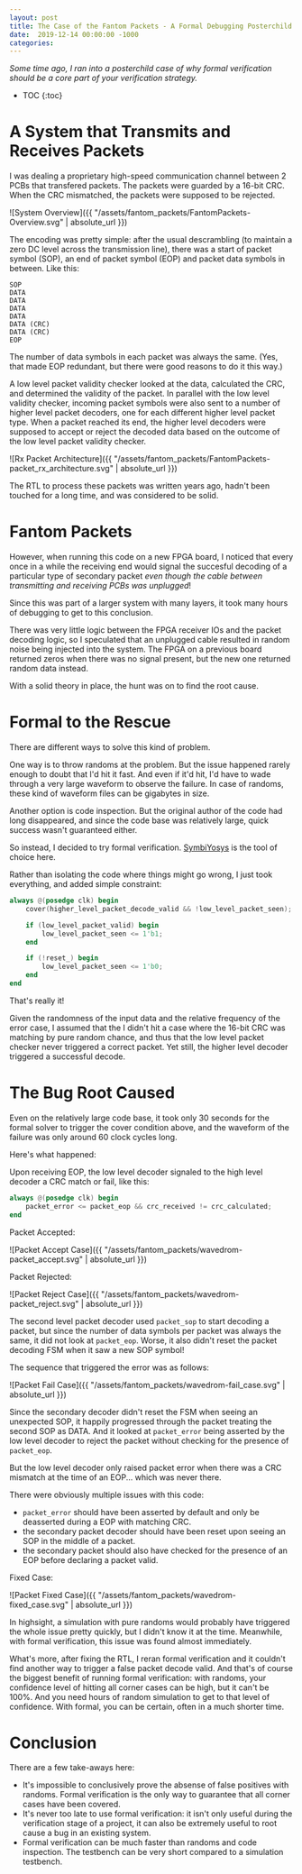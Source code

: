 ```yaml
---
layout: post
title: The Case of the Fantom Packets - A Formal Debugging Posterchild
date:  2019-12-14 00:00:00 -1000
categories:
---
```


*Some time ago, I ran into a posterchild case of why formal verification should be
a core part of your verification strategy.*

* TOC
{:toc}

# A System that Transmits and Receives Packets

I was dealing a proprietary high-speed communication channel between 2 PCBs that transfered
packets. The packets were guarded by a 16-bit CRC. When the CRC mismatched, the packets were 
supposed to be rejected.

![System Overview]({{ "/assets/fantom_packets/FantomPackets-Overview.svg" | absolute_url }})

The encoding was pretty simple: after the usual descrambling (to maintain a zero DC level across
the transmission line), there was a start of packet symbol (SOP), an end of packet symbol (EOP)
and packet data symbols in between. Like this:

```
SOP
DATA
DATA
DATA
DATA
DATA (CRC)
DATA (CRC)
EOP
```

The number of data symbols in each packet was always the same. (Yes, that made EOP redundant,
but there were good reasons to do it this way.)

A low level packet validity checker looked at the data, calculated the CRC, and determined
the validity of the packet. In parallel with the low level validity checker, incoming packet
symbols were also sent to a number of higher level packet decoders, one for each different higher
level packet type. When a packet reached its end, the higher level decoders were supposed to
accept or reject the decoded data based on the outcome of the low level packet validity checker.

![Rx Packet Architecture]({{ "/assets/fantom_packets/FantomPackets-packet_rx_architecture.svg" | absolute_url }})

The RTL to process these packets was written years ago, hadn't been touched for a long
time, and was considered to be solid.

# Fantom Packets

However, when running this code on a new FPGA board, I noticed that every once in a while
the receiving end would signal the succesful decoding of a particular type of secondary packet *even
though the cable between transmitting and receiving PCBs was unplugged*!

Since this was part of a larger system with many layers, it took many hours of debugging to get
to this conclusion.

There was very little logic between the FPGA receiver IOs and the packet decoding logic, so I
speculated that an unplugged cable resulted in random noise being injected into the system.
The FPGA on a previous board returned zeros when there was no signal present, but the new
one returned random data instead.

With a solid theory in place, the hunt was on to find the root cause.

# Formal to the Rescue

There are different ways to solve this kind of problem.

One way is to throw randoms at the problem. But the issue happened rarely enough to doubt that 
I'd hit it fast. And even if it'd hit, I'd have to wade through a very large waveform to 
observe the failure. In case of randoms, these kind of waveform files can be gigabytes in size.

Another option is code inspection. But the original author of the code had long disappeared, and 
since the code base was relatively large, quick success wasn't guaranteed either.

So instead, I decided to try formal verification. [SymbiYosys](https://symbiyosys.readthedocs.io/en/latest/) 
is the tool of choice here. 

Rather than isolating the code where things might go wrong, I just took everything, and added simple
constraint:

```verilog
always @(posedge clk) begin
    cover(higher_level_packet_decode_valid && !low_level_packet_seen);

    if (low_level_packet_valid) begin
        low_level_packet_seen <= 1'b1;
    end

    if (!reset_) begin
        low_level_packet_seen <= 1'b0;
    end
end
```

That's really it!

Given the randomness of the input data and the relative frequency of the error case, I assumed that
the I didn't hit a case where the 16-bit CRC was matching by pure random chance, and thus that
the low level packet checker never triggered a correct packet. Yet still, the higher level decoder
triggered a successful decode.

# The Bug Root Caused

Even on the relatively large code base, it took only 30 seconds for the formal solver to trigger the cover
condition above, and the waveform of the failure was only around 60 clock cycles long.

Here's what happened:

Upon receiving EOP, the low level decoder signaled to the high level decoder a CRC match or fail, like this:

```verilog
always @(posedge clk) begin
    packet_error <= packet_eop && crc_received != crc_calculated;
end
```

Packet Accepted:

![Packet Accept Case]({{ "/assets/fantom_packets/wavedrom-packet_accept.svg" | absolute_url }})

Packet Rejected:

![Packet Reject Case]({{ "/assets/fantom_packets/wavedrom-packet_reject.svg" | absolute_url }})


The second level packet decoder used `packet_sop` to start decoding a packet, but since
the number of data symbols per packet was always the same, it did not look at `packet_eop`. Worse,
it also didn't reset the packet decoding FSM when it saw a new SOP symbol!

The sequence that triggered the error was as follows:

![Packet Fail Case]({{ "/assets/fantom_packets/wavedrom-fail_case.svg" | absolute_url }})

Since the secondary decoder didn't reset the FSM when seeing an unexpected SOP, it happily progressed
through the packet treating the second SOP as DATA. And it looked at `packet_error` being asserted
by the low level decoder to reject the packet without checking for the presence of `packet_eop`.

But the low level decoder only raised packet error when there was a CRC mismatch at the time of an EOP...
which was never there.

There were obviously multiple issues with this code:

* `packet_error` should have been asserted by default and only be deasserted during a EOP with matching CRC.
* the secondary packet decoder should have been reset upon seeing an SOP in the middle of a packet.
* the secondary packet should also have checked for the presence of an EOP before declaring a packet valid.

Fixed Case:

![Packet Fixed Case]({{ "/assets/fantom_packets/wavedrom-fixed_case.svg" | absolute_url }})

In highsight, a simulation with pure randoms would probably have triggered the whole issue pretty
quickly, but I didn't know it at the time. Meanwhile, with formal verification, this issue was
found almost immediately.

What's more, after fixing the RTL, I reran formal verification and it couldn't find another way to trigger
a false packet decode valid. And that's of course the biggest benefit of running formal verification: with
randoms, your confidence level of hitting all corner cases can be high, but it can't be 100%. And you need
hours of random simulation to get to that level of confidence.  With formal, you can be certain, often
in a much shorter time.

# Conclusion

There are a few take-aways here:

* It's impossible to conclusively prove the absense of false positives with randoms. Formal verification
  is the only way to guarantee that all corner cases have been covered.
* It's never too late to use formal verification: it isn't only useful during the verification stage of 
  a project, it can also be extremely useful to root cause a bug in an existing system.
* Formal verification can be much faster than randoms and code inspection. The testbench can be very
  short compared to a simulation testbench.


